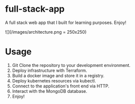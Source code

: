 # full-stack-app
A full stack web app that I built for learning purposes. Enjoy!

![](/images/architecture.png = 250x250)

# Usage
1) Git Clone the repository to your development environment.
2) Deploy infrastructure with Terraform.
3) Build a docker image  and store it in a registry.
4) Deploy kubernetes resources via kubectl.
6) Connect to the application's front end via HTTP.
7) Interact with the MongoDB database.
8) Enjoy!

